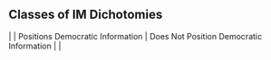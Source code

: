 
## Classes of IM Dichotomies

| | Positions Democratic Information | Does Not Position Democratic Information |
| 